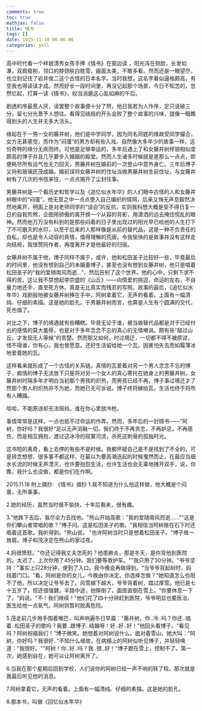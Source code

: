 ```yaml
---
comments: true
toc: true
mathjax: false
title: 情书
tags: []
date: 1015-11-18 06:06:06
categories: yell
---
```


高中时代看一个样貌清秀女孩手捧《情书》在窗边读  ，阳光泻在侧脸，长发如瀑，双肩瘦削，领口的脖颈肤白胜雪，画面太美，不敢多看。然而还是一眼望尽，也立刻记住了岩井俊二这个古怪的日本名字。当时我想，这名字看似逼格颇高，有空我也得读读才成。然而好长一段时间里，再没记起那个场景，今日不知怎的，忽然忆起，打算一读《情书》，权当消磨这心乱如麻的午后。

剧透的序最惹人厌，读罢整个故事便十分了然，他日我若为人作序，定只说破三分，留七分光景予人想往。看得见结局的开头会败了整个故事的兴味，就像一眼瞧得到头的人生并无多大活头。

缘起在于一男一女的藤井树，他们是中学同学，因为同名同姓的缘故受同学撮合，女方无甚感觉，而作为“闷蛋”的男方却有些入戏。自然像大多年少的故事一样，这份奇特的缘分无疾而终。可他是足够幸运的，多年后遇上了和女藤井树样貌相似度颇高的博子并且几乎要步入婚姻的殿堂。然而人生诸多时候就是差那么一点点，即便耗尽所有运气也无力回天，男藤井树在婚前的一次登山中意外身亡。三年后博子又将和玻璃匠茂成婚。婚前误将女藤井树的住址当做男藤井树生前住址，与女藤井树有了几次的书信来往，一点点揭开了尘封往事。

男藤井树是一个看历史和哲学以及《追忆似水年华》的人们眼中古怪的人和女藤井树眼中的“闷蛋”。他无意之中一点点堕入自己编织的情网，后来又悄无声息毅然决然地离开，明面上是对老师同学的“误会”的反抗，实则我料想大概是受不得日复一日的自我煎熬，企图用骄傲的离开换一个从容的背影，用潇洒的远去掩住慌乱的眼神。然而他万万没有料到的是那些闷着的日子里出现过的阳光早已给他的人生打下了不可磨灭的水印，以至于后来的人那样像是从前的替代品，这是一种不负责任的自私，却也是令人动容的真情，值得理解的荒唐。令我愉快的是故事并没有这样走向结局，我很赞同作者，再度离开才是他最好的归宿。

女藤井树不属于他，博子同样不属于，或许，他和松田圣子比较好一些，毕竟最后的时间里，他没有想到自己的未婚妻博子，甚至也没有想到女藤井树，他只是唱着松田圣子的“我的爱随南风而逝…”，然后告别了这个世界。他的心中，只剩下求不得的苦。这让我不禁想起李宗盛的《山丘》——向情爱的挑逗，命运的左右，不自量力地还手，直至死方休。真是无比真实而残忍的写照。故事的最后，《追忆似水年华》戏剧般地被女藤井树捧在手中，阿树拿着它，无声的看着。上面有一幅清纯、仔细的素描。这是她的脸孔。于男藤井树而言，也算是人生有个圆满的交代，死也值了。

对比之下，博子的境遇就有些糟糕。毕竟无论于谁，被当做替代品都是对于已经付出的感情的莫大羞辱，也是对于多年念念不忘的真心的无情嘲讽。颇有些“越过山丘，才发现无人等候”的苦楚。然而那又如何，时过境迁，一切都不得不被原谅，怪不得谁，你有心，我也曾愿意。还好生活留给她一个瓦，因害怕失去而如履薄冰地爱着她的瓦。

这样看来就形成了一个古怪的关系链。真情的瓦爱着对另一个男人念念不忘的博子，痴情的博子无法放下只是将对另一个女人的真心寄托在她身上的男藤井树。女藤井树时隔多年才明白当初那个男孩的炽热，而男孩已经不再，博子事过境迁才了然那个男人的炽热并不为她，而她已无可诉说。博子终将嫁给瓦，生活也终于将所有人糟蹋。

哈哈，不能原谅却无法阻挡，谁在你心里放冷枪。

事情常常是这样，一点也抵不过命运的作弄。然而，多年后的一封情书——“阿树，你好吗？我很好”足以无声消融一切。我们终于不再贪恋，不再妒忌，不再感伤，而是相互拥抱，渡过这冰冷的寂寞河流，杀死这刺骨的孤独时光。

这书短的离奇，看上去停的有些不是时候。我都怀疑自己是不是找到了不全的，可是转念想想，很多事不都这样，在最以为要高潮迭起的时候戛然而止，在最应当细水长流的时候无声湮灭，也许要抱怨生活，也许生活也会无辜地摊开双手，说，你瞧，我什么也没做，都是你们在作啊。

2015.11.18
附上摘抄:
《情书》摘抄
1.我不知道为什么他这样做，他大概是个闷蛋，无所事事。

2.她的经历，虽然当时很不愉快，十年后看来，很有趣。

3."他跌下去后，我尽全力去找他。"熊山开始高歌："我的爱随南风而逝……""这是你们攀山者常唱的歌？"博子问。这是松田圣子的歌。"我相信当阿树敞在石下时还唱着这首歌。我听得到。"熊山说。 "也许阿树当时只是想着松田圣子。"博子耸一耸肩。博子和茂决定在熊山的家过夜。

4.妈很愤怒。"你还记得我丈夫怎死的？他患肺炎，那是冬天，是你背他到医院的。太迟了，上次你用了45分钟。我们要等救护车。""我只用了30分钟。"爷爷坚持："事实上只28分钟，便到了入口。我今晚会再做得到。"当爷爷背起树时，妈挡着门口。"看，阿树是你的女儿，今晚由你决定。你选择怎做？"她知道怎么也阻不了他，所以决定让爷爷去了。风雪越下越大，爷爷背着树，踏过厚雪。他已是七十五岁了，但还很强健。半路中途，他摔倒了，面庞直倒在雪上。"你要休息一下了。"妈说。"不！我们继续！"他们花了四十分钟赶到医院，爷爷明显也要医治。医生给他一点氧气。阿树则暂时脱离危险。

5.茂走前几步用手围着嘴巴，叫声响遍冬日早晨："藤井树，你‥冷‥吗？你还‥唱着‥松田圣子的歌吗？我要‥跟博子‥结婚呀！好‥好‥好！"他回头看博子。"看见吗？阿树祝福我们！"博子微笑。她想着对阿树说什么。面对着雪山，她大叫："阿树，你好吗？我很好‥"不知什么缘故，在病榻上的阿树似听见博子，并轻轻唤道："我很好。""阿树！你‥好‥吗？我‥很‥好！"博子跪在雪上，控制不了。第一次，她感到自在，她可以让阿树离开了。

6.当我在那个星期后回到学校，人们说你的阿树已经一声不响的转了校。那次就是我最后听见他的消息。

7.阿树拿着它，无声的看着。上面有一幅清纯、仔细的素描。这是她的脸孔。

8.那本书，叫做《回忆似水年华》